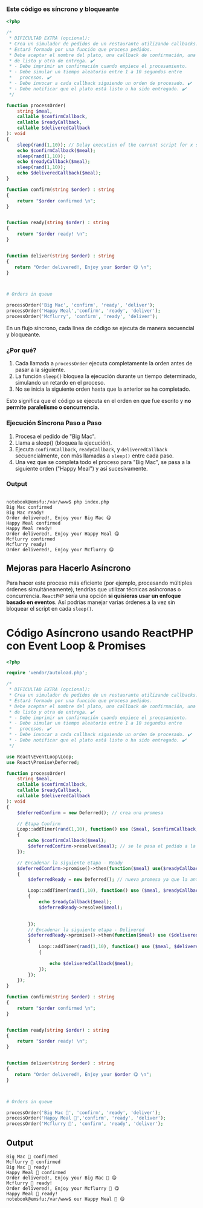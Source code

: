 ### Este código es síncrono y bloqueante
```php
<?php

/*
 * DIFICULTAD EXTRA (opcional):
 * Crea un simulador de pedidos de un restaurante utilizando callbacks.
 * Estará formado por una función que procesa pedidos.
 * Debe aceptar el nombre del plato, una callback de confirmación, una
 * de listo y otra de entrega. ✔️
 * - Debe imprimir un confirmación cuando empiece el procesamiento.
 * - Debe simular un tiempo aleatorio entre 1 a 10 segundos entre
 *   procesos. ✔️
 * - Debe invocar a cada callback siguiendo un orden de procesado. ✔️
 * - Debe notificar que el plato está listo o ha sido entregado. ✔️
 */

function processOrder(
    string $meal, 
    callable $confirmCallback, 
    callable $readyCallback, 
    callable $deliveredCallback
): void
{
    sleep(rand(1,10)); // Delay execution of the current script for x seconds
    echo $confirmCallback($meal);
    sleep(rand(1,10)); 
    echo $readyCallback($meal);
    sleep(rand(1,10)); 
    echo $deliveredCallback($meal);
}

function confirm(string $order) : string 
{
    return "$order confirmed \n";
}


function ready(string $order) : string 
{
    return "$order ready! \n";
}


function deliver(string $order) : string 
{
   return "Order delivered!, Enjoy your $order 😋 \n";
}



# Orders in queue

processOrder('Big Mac', 'confirm', 'ready', 'deliver');
processOrder('Happy Meal','confirm', 'ready', 'deliver');
processOrder('Mcflurry', 'confirm', 'ready', 'deliver');
```


En un flujo síncrono, cada línea de código se ejecuta de manera secuencial y bloqueante. 

### ¿Por qué?

1. Cada llamada a `processOrder` ejecuta completamente la orden antes de pasar a la siguiente.
2. La función `sleep()` bloquea la ejecución durante un tiempo determinado, simulando un retardo en el proceso.
3. No se inicia la siguiente orden hasta que la anterior se ha completado.

Esto significa que el código se ejecuta en el orden en que fue escrito y __no permite paralelismo o concurrencia.__


### Ejecución Síncrona Paso a Paso
1. Procesa el pedido de "Big Mac".
2. Llama a sleep() (bloquea la ejecución).
3. Ejecuta `confirmCallback`, `readyCallback`, y `deliveredCallback` secuencialmente, con más llamadas a `sleep()` entre cada paso.
4. Una vez que se completa todo el proceso para "Big Mac", se pasa a la siguiente orden ("Happy Meal") y así sucesivamente.

### Output

```plaintext

notebook@emsfu:/var/www$ php index.php
Big Mac confirmed 
Big Mac ready! 
Order delivered!, Enjoy your Big Mac 😋 
Happy Meal confirmed 
Happy Meal ready! 
Order delivered!, Enjoy your Happy Meal 😋 
Mcflurry confirmed 
Mcflurry ready! 
Order delivered!, Enjoy your Mcflurry 😋 

```

## Mejoras para Hacerlo Asíncrono
Para hacer este proceso más eficiente (por ejemplo, procesando múltiples órdenes simultáneamente), tendrías que utilizar técnicas asíncronas o concurrencia. 
`ReactPHP` sería una opción __si quisieras usar un enfoque basado en eventos__. Así podrías manejar varias órdenes a la vez sin bloquear el script en cada `sleep()`.


# Código Asíncrono usando ReactPHP con Event Loop & Promises

```php
<?php

require 'vendor/autoload.php';

/*
 * DIFICULTAD EXTRA (opcional):
 * Crea un simulador de pedidos de un restaurante utilizando callbacks.
 * Estará formado por una función que procesa pedidos.
 * Debe aceptar el nombre del plato, una callback de confirmación, una
 * de listo y otra de entrega. ✔️
 * - Debe imprimir un confirmación cuando empiece el procesamiento.
 * - Debe simular un tiempo aleatorio entre 1 a 10 segundos entre
 *   procesos. ✔️
 * - Debe invocar a cada callback siguiendo un orden de procesado. ✔️
 * - Debe notificar que el plato está listo o ha sido entregado. ✔️
 */

use React\EventLoop\Loop;
use React\Promise\Deferred;

function processOrder(
    string $meal, 
    callable $confirmCallback, 
    callable $readyCallback, 
    callable $deliveredCallback
): void
{
    $deferredConfirm = new Deferred(); // crea una promesa

    // Etapa Confirm
    Loop::addTimer(rand(1,10), function() use ($meal, $confirmCallback,$deferredConfirm)
    {
        echo $confirmCallback($meal);
        $deferredConfirm->resolve($meal); // se le pasa el pedido a la siguiente etapa
    });

    // Encadenar la siguiente etapa - Ready
    $deferredConfirm->promise()->then(function($meal) use($readyCallback, $deliveredCallback) 
    {   
        $deferredReady = new Deferred(); // nueva promesa ya que la anterior se resolvió

        Loop::addTimer(rand(1,10), function() use ($meal, $readyCallback, $deliveredCallback, $deferredReady)
        {
            echo $readyCallback($meal);
            $deferredReady->resolve($meal);

                
        });
        // Encadenar la siguiente etapa - Delivered
        $deferredReady->promise()->then(function($meal) use ($deliveredCallback)
        {
            Loop::addTimer(rand(1,10), function() use ($meal, $deliveredCallback)
            {
                
                echo $deliveredCallback($meal);
            });
        });
    });
}

function confirm(string $order) : string 
{
    return "$order confirmed \n";
}


function ready(string $order) : string 
{
    return "$order ready! \n";
}


function deliver(string $order) : string 
{
   return "Order delivered!, Enjoy your $order 😋 \n";
}



# Orders in queue

processOrder('Big Mac 🍔', 'confirm', 'ready', 'deliver');
processOrder('Happy Meal 🍟','confirm', 'ready', 'deliver');
processOrder('Mcflurry 🍦', 'confirm', 'ready', 'deliver');
```


## Output

```plaintext
Big Mac 🍔 confirmed 
Mcflurry 🍦 confirmed 
Big Mac 🍔 ready! 
Happy Meal 🍟 confirmed 
Order delivered!, Enjoy your Big Mac 🍔 😋 
Mcflurry 🍦 ready! 
Order delivered!, Enjoy your Mcflurry 🍦 😋 
Happy Meal 🍟 ready! 
notebook@emsfu:/var/www$ our Happy Meal 🍟 😋 
```
